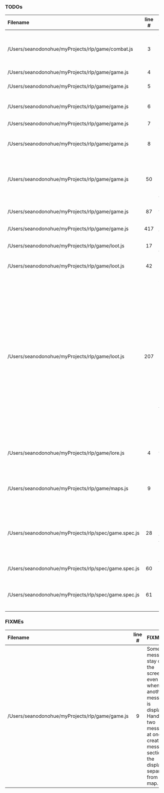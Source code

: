 ### TODOs
| Filename | line # | TODO
|:------|:------:|:------
| /Users/seanodonohue/myProjects/rlp/game/combat.js | 3 | Add potential to miss based on attacker's sight/speed and defender's speed/defense.
| /Users/seanodonohue/myProjects/rlp/game/game.js | 4 | Savegame
| /Users/seanodonohue/myProjects/rlp/game/game.js | 5 | FOV computation for player char
| /Users/seanodonohue/myProjects/rlp/game/game.js | 6 | FOV computation for MOBs
| /Users/seanodonohue/myProjects/rlp/game/game.js | 7 | More variation in AI
| /Users/seanodonohue/myProjects/rlp/game/game.js | 8 | Lighting, affected by character's sight stat
| /Users/seanodonohue/myProjects/rlp/game/game.js | 50 | See if its possible to export the display, scheduler, and so on in this function.
| /Users/seanodonohue/myProjects/rlp/game/game.js | 87 | Use stuff like this for making menus cleaner
| /Users/seanodonohue/myProjects/rlp/game/game.js | 417 | Break into functions
| /Users/seanodonohue/myProjects/rlp/game/loot.js | 17 | Find a way to include this in the table below.
| /Users/seanodonohue/myProjects/rlp/game/loot.js | 42 | Extract into a JSON file or summat.
| /Users/seanodonohue/myProjects/rlp/game/loot.js | 207 | Add ability to have effects that stack in procedurally generated items. So, an item will be made with a prefix and postfix (i.e. "The Lightning-Quick Dagger of Bloodletting"), and the prefix effects (i.e. +2 to speed) will be added to the default effects and the postfix effects (i.e. +2 to damage). Use common.extends for this and have a function that creates rare procedurally-generated items.
| /Users/seanodonohue/myProjects/rlp/game/lore.js | 4 | Do a thing to reorganize this the way it was done in the loot module.
| /Users/seanodonohue/myProjects/rlp/game/maps.js | 9 | Refactor modules to use a consistent style if possible (i.e. constructors vs. libraries)
| /Users/seanodonohue/myProjects/rlp/spec/game.spec.js | 28 | create mockEntity to put in mochaHelper.js to help with testing entities here and in the entity spec.
| /Users/seanodonohue/myProjects/rlp/spec/game.spec.js | 60 | find a way to mock keypress events (stdin?)
| /Users/seanodonohue/myProjects/rlp/spec/game.spec.js | 61 | add sinon to stub out methonds like stdout to see if they are called as needed.

### FIXMEs
| Filename | line # | FIXME
|:------|:------:|:------
| /Users/seanodonohue/myProjects/rlp/game/game.js | 9 | Some messages stay on the screen even when another message is displayed. Handle two messages at once or create a message section of the display, separate from the map.
